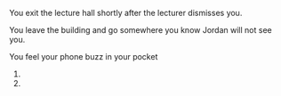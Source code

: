 You exit the lecture hall shortly after the lecturer dismisses you.

You leave the building and go somewhere you know Jordan will not see you.

You feel your phone buzz in your pocket

1. 
2. 